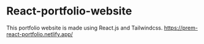 # React-portfolio-website
This portfolio website is made using React.js and Tailwindcss.
<a href="click here">https://prem-react-portfolio.netlify.app/</a>

